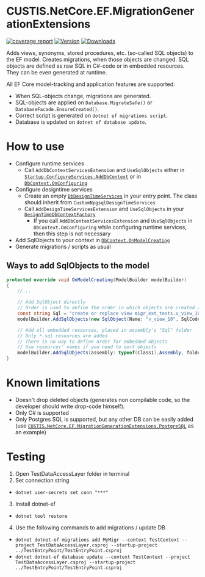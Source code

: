 # CUSTIS.NetCore.EF.MigrationGenerationExtensions

[![coverage report](https://git.custis.ru/pub/custis.netcore.ef.migrationgenerationextensions/badges/main/coverage.svg)](https://git.custis.ru/pub/custis.netcore.ef.migrationgenerationextensions/-/commits/main)
[![Version](https://img.shields.io/nuget/vpre/custis.netcore.ef.migrationgenerationextensions.svg)](https://www.nuget.org/packages/CUSTIS.NetCore.EF.MigrationGenerationExtensions)
[![Downloads](https://img.shields.io/nuget/dt/custis.netcore.ef.migrationgenerationextensions.svg)](https://www.nuget.org/packages/CUSTIS.NetCore.EF.MigrationGenerationExtensions)

Adds views, synonyms, stored procedures, etc. (so-called SQL objects) to the EF model. Creates migrations, when those objects are changed.
SQL objects are defined as raw SQL in C#-code or in embedded resources. They can be even generated at runtime.

All EF Core model-tracking and application features are supported:
* When SQL-objects change, migrations are generated.
* SQL-objects are applied on `Database.MigrateSafe()` or `DatabaseFacade.EnsureCreated()`.
* Correct script is generated on `dotnet ef migrations script`.
* Database is updated on `dotnet ef database update`.

# How to use

* Configure runtime services
  * Call `AddDbContextServicesExtension` and `UseSqlObjects` either in [`Startup.ConfigureServices.AddDbContext`](src/TestEntryPoint/Startup.cs) or in [`DbContext.OnConfiguring`](src/TestDataAccessLayer/TestContext.cs)
* Configure designtime services
  * Create an empty [`DbDesignTimeServices`](src/TestEntryPoint/DbDesignTimeServices.cs) in your entry point. The class should inherit from `CustomNpgsqlDesignTimeServices`
  * Call `AddDesignTimeServicesExtension` and `UseSqlObjects` in your [`DesignTimeDbContextFactory`](src/TestDataAccessLayer/DesignTimeDbContextFactory.cs)
    * If you call `AddDbContextServicesExtension` and `UseSqlObjects` in `DbContext.OnConfiguring` while configuring runtime services, then this step is not necessary
* Add SqlObjects to your context in [`DbContext.OnModelCreating`](src/TestDataAccessLayer/TestContext.cs)
* Generate migrations / scripts as usual

## Ways to add SqlObjects to the model

```csharp
protected override void OnModelCreating(ModelBuilder modelBuilder)
{
    //...

    // Add SqlObject directly
    // Order is used to define the order in which objects are created / updated in DB
    const string Sql = "create or replace view migr_ext_tests.v_view_10 as select * from migr_ext_tests.my_table;";
    modelBuilder.AddSqlObjects(new SqlObject(Name: "v_view_10", SqlCode: Sql) { Order = 10 });

    // Add all embedded resources, placed in assembly's "Sql" folder
    // Only *.sql resources are added
    // There is no way to define order for embedded objects
    // Use resources' names if you need to sort objects
    modelBuilder.AddSqlObjects(assembly: typeof(Class1).Assembly, folder: "Sql");
}
```

# Known limitations
- Doesn't drop deleted objects (generates non compilable code, so the developer should write drop-code himself).
- Only C# is supported
- Only Postgres SQL is supported, but any other DB can be easily added (use [`CUSTIS.NetCore.EF.MigrationGenerationExtensions.PostgreSQL`](src/CUSTIS.NetCore.EF.MigrationGenerationExtensions.PostgreSQL) as an example)

# Testing
1. Open TestDataAccessLayer folder in terminal
2. Set connection string
  * `dotnet user-secrets set conn "***"`
3. Install dotnet-ef
  * `dotnet tool restore`
4. Use the following commands to add migrations / update DB
  * `dotnet dotnet-ef migrations add MyMigr --context TestContext --project TestDataAccessLayer.csproj --startup-project ../TestEntryPoint/TestEntryPoint.csproj`
  * `dotnet dotnet-ef database update --context TestContext --project TestDataAccessLayer.csproj --startup-project ../TestEntryPoint/TestEntryPoint.csproj`
